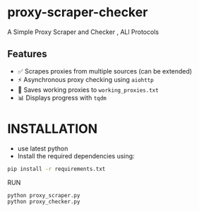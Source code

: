 # proxy-scraper-checker
A Simple Proxy Scraper and Checker , ALl Protocols 


## Features

- ✅ Scrapes proxies from multiple sources (can be extended)
- ⚡ Asynchronous proxy checking using `aiohttp`
- 💾 Saves working proxies to `working_proxies.txt`
- 📊 Displays progress with `tqdm`


# INSTALLATION 
- use latest python
- Install the required dependencies using: 
```bash
pip install -r requirements.txt
```
RUN 
```bash 
python proxy_scraper.py
python proxy_checker.py
```


